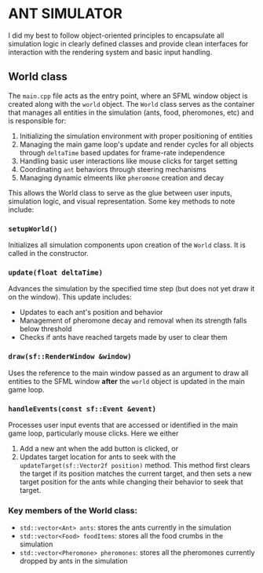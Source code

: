 # ANT SIMULATOR

I did my best to follow object-oriented principles to encapsulate all simulation logic in clearly defined classes and provide clean interfaces for interaction with the rendering system and basic input handling.

## World class

The `main.cpp` file acts as the entry point, where an SFML window object is created along with the `world` object. The `World` class serves as the container that manages all entities in the simulation (ants, food, pheromones, etc) and is responsible for:

1. Initializing the simulation environment with proper positioning of entities
2. Managing the main game loop's update and render cycles for all objects through `deltaTime` based updates for frame-rate independence
3. Handling basic user interactions like mouse clicks for target setting
4. Coordinating `ant` behaviors through steering mechanisms
5. Managing dynamic elmeents like `pheromone` creation and decay

This allows the World class to serve as the glue between user inputs, simulation logic, and visual representation. Some key methods to note include:

### `setupWorld()`

Initializes all simulation components upon creation of the `World` class. It is called in the constructor.

### `update(float deltaTime)`

Advances the simulation by the specified time step (but does not yet draw it on the window). This update includes:

- Updates to each ant's position and behavior
- Management of pheromone decay and removal when its strength falls below threshold
- Checks if ants have reached targets made by user to clear them

### `draw(sf::RenderWindow &window)`

Uses the reference to the main window passed as an argument to draw all entities to the SFML window **after** the `world` object is updated in the main game loop.

### `handleEvents(const sf::Event &event)`

Processes user input events that are accessed or identified in the main game loop, particularly mouse clicks. Here we either

1. Add a new ant when the add button is clicked, or
2. Updates target location for ants to seek with the `updateTarget(sf::Vector2f position)` method. This method first clears the target if its position matches the current target, and then sets a new target position for the ants while changing their behavior to seek that target.

### Key members of the World class:

- `std::vector<Ant> ants`: stores the ants currently in the simulation
- `std::vector<Food> foodItems`: stores all the food crumbs in the simulation
- `std::vector<Pheromone> pheromones`: stores all the pheromones currently dropped by ants in the simulation

